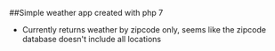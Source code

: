##Simple weather app created with php 7

- Currently returns weather by zipcode only, seems like the zipcode database doesn't include all locations
